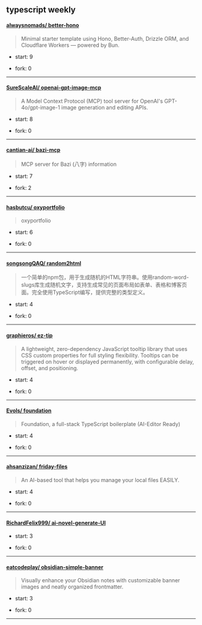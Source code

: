 ## typescript weekly

#### [alwaysnomads/ better-hono](https://github.com/alwaysnomads/better-hono)
>  Minimal starter template using Hono, Better-Auth, Drizzle ORM, and Cloudflare Workers — powered by Bun.
+ start: 9
+ fork: 0
---
#### [SureScaleAI/ openai-gpt-image-mcp](https://github.com/SureScaleAI/openai-gpt-image-mcp)
>  A Model Context Protocol (MCP) tool server for OpenAI's GPT-4o/gpt-image-1 image generation and editing APIs.
+ start: 8
+ fork: 0
---
#### [cantian-ai/ bazi-mcp](https://github.com/cantian-ai/bazi-mcp)
>  MCP server for Bazi (八字) information
+ start: 7
+ fork: 2
---
#### [hasbutcu/ oxyportfolio](https://github.com/hasbutcu/oxyportfolio)
>  oxyportfolio
+ start: 6
+ fork: 0
---
#### [songsongQAQ/ random2html](https://github.com/songsongQAQ/random2html)
>  一个简单的npm包，用于生成随机的HTML字符串。使用random-word-slugs库生成随机文字，支持生成常见的页面布局如表单、表格和博客页面。完全使用TypeScript编写，提供完整的类型定义。
+ start: 4
+ fork: 0
---
#### [graphieros/ ez-tip](https://github.com/graphieros/ez-tip)
>  A lightweight, zero-dependency JavaScript tooltip library that uses CSS custom properties for full styling flexibility. Tooltips can be triggered on hover or displayed permanently, with configurable delay, offset, and positioning.
+ start: 4
+ fork: 0
---
#### [Evols/ foundation](https://github.com/Evols/foundation)
>  Foundation, a full-stack TypeScript boilerplate (AI-Editor Ready)
+ start: 4
+ fork: 0
---
#### [ahsanzizan/ friday-files](https://github.com/ahsanzizan/friday-files)
>  An AI-based tool that helps you manage your local files EASILY.
+ start: 4
+ fork: 0
---
#### [RichardFelix999/ ai-novel-generate-UI](https://github.com/RichardFelix999/ai-novel-generate-UI)
>  
+ start: 3
+ fork: 0
---
#### [eatcodeplay/ obsidian-simple-banner](https://github.com/eatcodeplay/obsidian-simple-banner)
>  Visually enhance your Obsidian notes with customizable banner images and neatly organized frontmatter.
+ start: 3
+ fork: 0
---